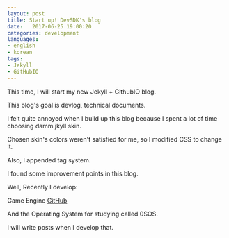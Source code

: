 ```yaml
---
layout: post
title: Start up! DevSDK's blog     
date:   2017-06-25 19:00:20        
categories: development
languages:
- english
- korean
tags:
- Jekyll
- GitHubIO
---        
```


This time, I will start my new Jekyll + GithubIO blog. 

This blog's goal is devlog, technical documents.

I felt quite annoyed when I build up this blog because I spent a lot of time choosing damm jkyll skin.

Chosen skin's colors weren't satisfied for me, so I modified CSS to change it. 

Also, I appended tag system.


I found some improvement points in this blog.


Well, Recently I develop:

Game Engine [GitHub](https://github.com/DevSDK/CometEngine)

And the Operating System for studying called 0SOS.

I will write posts when I develop that. 

